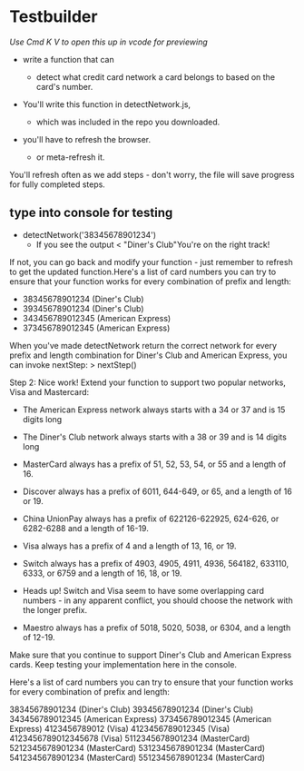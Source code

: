 # Testbuilder
*Use Cmd K V to open this up in vcode for previewing*
*  write a function that can 
    * detect what credit card network a card belongs to based on the card's number. 
* You'll write this function in detectNetwork.js,
    *  which was included in the repo you downloaded.

 * you'll have to refresh the browser. 
    * or meta-refresh it.
 
 You'll refresh often as we add steps - don't worry, the file will save progress for fully completed steps. 
 ## type into console for testing
  * detectNetwork('38345678901234')
    *  If you see the output < "Diner's Club"You're on the right track! 
  
  If not, you can go back and modify your function - just remember to refresh to get the updated function.Here's a list of card numbers you can try to ensure that your function works for every combination of prefix and length: 
  * 38345678901234 (Diner's Club)
  * 39345678901234 (Diner's Club)
  * 343456789012345 (American Express)
  * 373456789012345 (American Express)
  
  When you've made detectNetwork return the correct network for every prefix and length combination for Diner's Club and American Express, you can invoke nextStep: > nextStep()

Step 2:
Nice work! Extend your function to support two popular networks, Visa and Mastercard:

* The American Express network always starts with a 34 or 37 and is 15 digits long

* The Diner's Club network always starts with a 38 or 39 and is 14 digits long


* MasterCard always has a prefix of 51, 52, 53, 54, or 55 and a length of 16.

* Discover always has a prefix of 6011, 644-649, or 65, and a length of 16 or 19.
* China UnionPay always has a prefix of 622126-622925, 624-626, or 6282-6288 and a length of 16-19.
* Visa always has a prefix of 4 and a length of 13, 16, or 19.
* Switch always has a prefix of 4903, 4905, 4911, 4936, 564182, 633110, 6333, or 6759 and a length of 16, 18, or 19.

* Heads up! Switch and Visa seem to have some overlapping card numbers - in any apparent conflict, you should choose the network with the longer prefix.

* Maestro always has a prefix of 5018, 5020, 5038, or 6304, and a length of 12-19.

Make sure that you continue to support Diner's Club and American Express cards. Keep testing your implementation here in the console.

Here's a list of card numbers you can try to ensure that your function works for every combination of prefix and length: 

38345678901234 (Diner's Club)
39345678901234 (Diner's Club)
343456789012345 (American Express)
373456789012345 (American Express)
4123456789012 (Visa)
4123456789012345 (Visa)
4123456789012345678 (Visa)
5112345678901234 (MasterCard)
5212345678901234 (MasterCard)
5312345678901234 (MasterCard)
5412345678901234 (MasterCard)
5512345678901234 (MasterCard)
